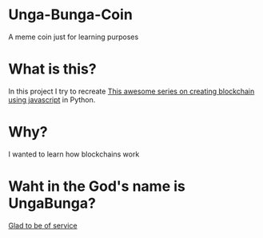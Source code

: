 # Unga-Bunga-Coin
A meme coin just for learning purposes

# What is this?
In this project I try to recreate [This awesome series on creating blockchain using javascript](https://www.youtube.com/watch?v=zVqczFZr124&list=PLzvRQMJ9HDiTqZmbtFisdXFxul5k0F-Q4) in Python.

# Why?

I wanted to learn how blockchains work

# Waht in the God's name is UngaBunga?

[Glad to be of service](https://knowyourmeme.com/memes/confused-unga-bunga)

